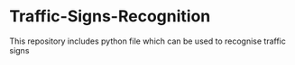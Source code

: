 # Traffic-Signs-Recognition
This repository includes python file which can be used to recognise traffic signs
